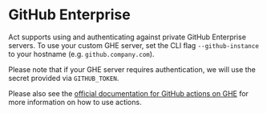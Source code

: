 # GitHub Enterprise

Act supports using and authenticating against private GitHub Enterprise servers.
To use your custom GHE server, set the CLI flag `--github-instance` to your hostname (e.g. `github.company.com`).

Please note that if your GHE server requires authentication, we will use the secret provided via `GITHUB_TOKEN`.

Please also see the [official documentation for GitHub actions on GHE][actions-enterprise] for more information on how to use actions.

[actions-enterprise]: https://docs.github.com/en/enterprise-server@3.0/admin/github-actions/about-using-actions-in-your-enterprise
